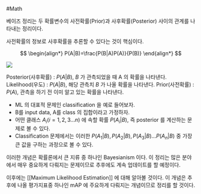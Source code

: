#Math 

베이즈 정리는 두 확률변수의 사전확률(Prior)과 사후확률(Posterior) 사이의 관계를 나타내는 정리이다.

사전확률의 정보로 사후확률을 추론할 수 있다는 것이 핵심이다.

$$
\begin{align*}
P(A|B)=\frac{P(B|A)P(A)}{P(B)}
\end{align*}
$$

![](_media-sync_resources/20240417T162604/20240417T162604_04791.png)

Posterior(사후확률) : $P(A|B)$, $B$ 가 관측되었을 때 A 의 확률을 나타낸다.
Likelihood(우도) : $P(A|B)$, 해당 관측치 $B$ 가 나올 확률을 나타낸다.
Prior(사전확률) : $P(A)$, 관측을 하기 전 이미 알고 있는 확률을 나타낸다.

* ML 의 대표적 문제인 classification 을 예로 들어보자.
* B를 input data, A를 class 의 집합이라고 가정하자.
* 어떤 클래스 $A_i(i=1,2,3...n)$ 에 속할 확률 $P(A_i|B)$, 즉 posterior 를 계산하는 문제로 볼 수 있다.
* Classification 문제에서는 이러한 $P(A_1|B),P(A_2|B),P(A_3|B)...P(A_n|B)$ 중 가장 큰 값을 구하는 과정으로 볼 수 있다.

이러한 개념은 확률론에서 큰 지류 중 하나인 Bayesianism 이다.
이 정리는 많은 분야에서 매우 중요하게 다뤄지는 문제이므로 추후에도 계속 업데이트를 할 예정이다.

이후에는 [[Maximum Likelihood Estimation]] 에 대해 알아볼 것이다.
이 개념은 추후에 나올 평가지표중 하나인 mAP 에 주요하게 다뤄지는 개념이므로 정리를 할 것이다.